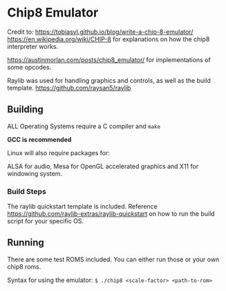 # Chip8 Emulator

Credit to:
https://tobiasvl.github.io/blog/write-a-chip-8-emulator/
https://en.wikipedia.org/wiki/CHIP-8
for explanations on how the chip8 interpreter works.

https://austinmorlan.com/posts/chip8_emulator/
for implementations of some opcodes.

Raylib was used for handling graphics and controls, as well as the build template.
https://github.com/raysan5/raylib

## Building
ALL Operating Systems require a C compiler and ``make``

**GCC is recommended**

Linux will also require packages for:

ALSA for audio, Mesa for OpenGL accelerated graphics and X11 for windowing system.

### Build Steps
The raylib quickstart template is included. Reference https://github.com/raylib-extras/raylib-quickstart on how to run the build script for your specific OS.

## Running
There are some test ROMS included. You can either run those or your own chip8 roms.

Syntax for using the emulator: `$ ./chip8 <scale-factor> <path-to-rom>`
